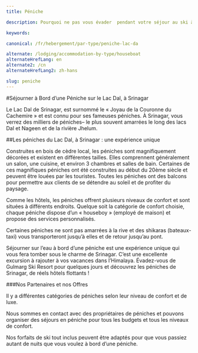 ```yaml
---
title: Péniche

description: Pourquoi ne pas vous évader  pendant votre séjour au ski à Gulmarg et passer quelques jours à bord d'une péniche du lac Dal à Srinagar? Une expérience unique!

keywords:

canonical: /fr/hebergement/par-type/peniche-lac-da

alternate: /lodging/accommodation-by-type/houseboat
alternateHrefLang: en
alternate2: /cn
alternateHrefLang2: zh-hans

slug: peniche
---
```


#Séjourner à Bord d’une Péniche sur le Lac Dal, à Srinagar

Le Lac Dal de Srinagar, est surnommé le « Joyau de la Couronne du Cachemire » et est connu pour ses fameuses péniches. À Srinagar, vous verrez des milliers de péniches– le plus souvent amarrées le long des lacs Dal et Nageen et de la rivière Jhelum.

##Les péniches du Lac Dal, à Srinagar : une expérience unique

Construites en bois de cèdre local, les péniches sont magnifiquement décorées et existent en différentes tailles. Elles comprennent généralement un salon, une cuisine, et environ 3 chambres et salles de bain. Certaines de ces magnifiques péniches ont été construites au début du 20ème siècle et peuvent être louées par les touristes. Toutes les péniches ont des balcons pour permettre aux clients de se détendre au soleil et de profiter du paysage.  

Comme les hôtels, les péniches offrent plusieurs niveaux de confort et sont situées à différents endroits. Quelque soit la catégorie de confort choisie, chaque péniche dispose d’un « houseboy » (employé de maison) et propose des services personnalisés. 

Certaines péniches ne sont pas amarrées à la rive et des shikaras (bateaux-taxi) vous transporteront jusqu’à elles et de retour jusqu’au pont. 

Séjourner sur l’eau à bord d’une péniche est une expérience unique qui vous fera tomber sous le charme de Srinagar. C’est une excellente excursion à rajouter à vos vacances dans l’Himalaya. Évadez-vous de Gulmarg Ski Resort pour quelques jours et découvrez les péniches de Srinagar, de réels hôtels flottants !

###Nos Partenaires et nos Offres

Il y a différentes catégories de péniches selon leur niveau de confort et de luxe. 

Nous sommes en contact avec des propriétaires de péniches et pouvons organiser des séjours en péniche pour tous les budgets et tous les niveaux de confort. 

Nos forfaits de ski tout inclus peuvent être adaptés pour que vous passiez autant de nuits que vous voulez à bord d’une péniche.
